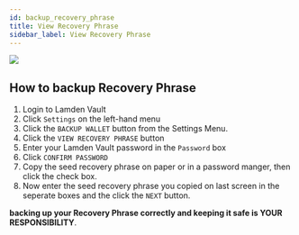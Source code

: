 ```yaml
---
id: backup_recovery_phrase
title: View Recovery Phrase
sidebar_label: View Recovery Phrase
---
```


![](/img/wallet/gif/backup_recovery_phrase.gif)

## How to backup Recovery Phrase
1. Login to Lamden Vault
2. Click `Settings` on the left-hand menu
3. Click the `BACKUP WALLET` button from the Settings Menu.
4. Click the `VIEW RECOVERY PHRASE` button
5. Enter your Lamden Vault password in the `Password` box
6. Click `CONFIRM PASSWORD`
7. Copy the seed recovery phrase on paper or in a password manger, then click the check box.
8. Now enter the seed recovery phrase you copied on last screen in the seperate boxes and the click the `NEXT` button.

**backing up your Recovery Phrase correctly and keeping it safe is YOUR RESPONSIBILITY**.